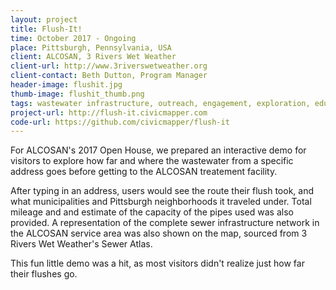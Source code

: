 ```yaml
---
layout: project
title: Flush-It!
time: October 2017 - Ongoing
place: Pittsburgh, Pennsylvania, USA
client: ALCOSAN, 3 Rivers Wet Weather
client-url: http://www.3riverswetweather.org
client-contact: Beth Dutton, Program Manager
header-image: flushit.jpg
thumb-image: flushit_thumb.png
tags: wastewater infrastructure, outreach, engagement, exploration, education
project-url: http://flush-it.civicmapper.com
code-url: https://github.com/civicmapper/flush-it
---
```


For ALCOSAN's 2017 Open House, we prepared an interactive demo for visitors to explore how far and where the wastewater from a specific address goes before getting to the ALCOSAN treatement facility. 

 After typing in an address, users would see the route their flush took, and what municipalities and Pittsburgh neighborhoods it traveled under. Total mileage and and estimate of the capacity of the pipes used was also provided. A representation of the complete sewer infrastructure network in the ALCOSAN service area was also shown on the map, sourced from 3 Rivers Wet Weather's Sewer Atlas. 

This fun little demo was a hit, as most visitors didn't realize just how far their flushes go.